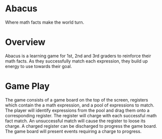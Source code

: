# Abacus

Where math facts make the world turn.

# Overview

Abacus is a learning game for 1st, 2nd and 3rd graders to reinforce their math facts.  As they successfully match each expression, they build up energy to use towards their goal.

# Game Play

The game consists of a game board on the top of the screen, registers which contain the a math expression, and a pool of expressions to match.  The player will identify expressions from the pool and drag them onto a corresponding register.  The register will charge with each successful math fact match.  An unsuccessful match will cause the register to loose its charge.  A charged register can be discharged to progress the game board.  The game board will present events requiring a charge to progress.


